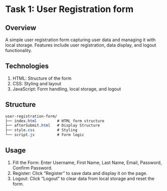 # Task 1: User Registration form

## Overview

A simple user registration form capturing user data and managing it with local storage. Features include user registration, data display, and logout functionality.

## Technologies

1. HTML: Structure of the form
2. CSS: Styling and layout
3. JavaScript: Form handling, local storage, and logout

## Structure

```css
user-registration-form/
├── index.html         # HTML form structure
├── afterSubmit.html   # Display Structure
├── style.css          # Styling
└── script.js          # Form logic
```

## Usage

1. Fill the Form: Enter Username, First Name, Last Name, Email, Password, Confirm Password.
2. Register: Click “Register” to save data and display it on the page.
3. Logout: Click “Logout” to clear data from local storage and reset the form.
